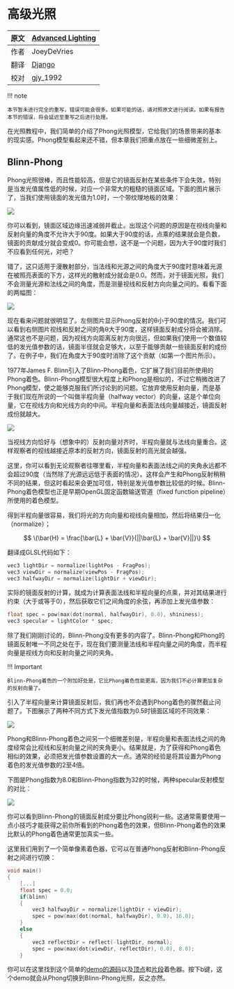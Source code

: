 # 高级光照

原文     | [Advanced Lighting](http://learnopengl.com/#!Advanced-Lighting/Advanced-Lighting)
      ---|---
作者     | JoeyDeVries
翻译     | [Django](http://bullteacher.com/)
校对     | gjy_1992

!!! note

	本节暂未进行完全的重写，错误可能会很多。如果可能的话，请对照原文进行阅读。如果有报告本节的错误，将会延迟至重写之后进行处理。

在光照教程中，我们简单的介绍了Phong光照模型，它给我们的场景带来的基本的现实感。Phong模型看起来还不错，但本章我们把重点放在一些细微差别上。

## Blinn-Phong

Phong光照很棒，而且性能较高，但是它的镜面反射在某些条件下会失效，特别是当发光值属性低的时候，对应一个非常大的粗糙的镜面区域。下面的图片展示了，当我们使用镜面的发光值为1.0时，一个带纹理地板的效果：

![](../img/05/01/advanced_lighting_phong_limit.png)

你可以看到，镜面区域边缘迅速减弱并截止。出现这个问题的原因是在视线向量和反射向量的角度不允许大于90度。如果大于90度的话，点乘的结果就会是负数，镜面的贡献成分就会变成0。你可能会想，这不是一个问题，因为大于90度时我们不应看到任何光，对吧？

错了，这只适用于漫散射部分，当法线和光源之间的角度大于90度时意味着光源在被照亮表面的下方，这样光的散射成分就会是0.0。然而，对于镜面光照，我们不会测量光源和法线之间的角度，而是测量视线和反射方向向量之间的。看看下面的两幅图：

![](../img/05/01/advanced_lighting_over_90.png)

现在看来问题就很明显了。左侧图片显示Phong反射的θ小于90度的情况。我们可以看到右侧图片视线和反射之间的角θ大于90度，这样镜面反射成分将会被消除。通常这也不是问题，因为视线方向距离反射方向很远，但如果我们使用一个数值较低的发光值参数的话，镜面半径就会足够大，以至于能够贡献一些镜面反射的成份了。在例子中，我们在角度大于90度时消除了这个贡献（如第一个图片所示）。

1977年James F. Blinn引入了Blinn-Phong着色，它扩展了我们目前所使用的Phong着色。Blinn-Phong模型很大程度上和Phong是相似的，不过它稍微改进了Phong模型，使之能够克服我们所讨论到的问题。它放弃使用反射向量，而是基于我们现在所说的一个叫做半程向量（halfway vector）的向量，这是个单位向量，它在视线方向和光线方向的中间。半程向量和表面法线向量越接近，镜面反射成份就越大。

![](../img/05/01/advanced_lighting_halfway_vector.png)

当视线方向恰好与（想象中的）反射向量对齐时，半程向量就与法线向量重合。这样观察者的视线越接近原本的反射方向，镜面反射的高光就会越强。

这里，你可以看到无论观察者往哪里看，半程向量和表面法线之间的夹角永远都不会超过90度（当然除了光源远远低于表面的情况）。这样会产生和Phong反射稍稍不同的结果，但这时看起来会更加可信，特别是发光值参数比较低的时候。Blinn-Phong着色模型也正是早期OpenGL固定函数输送管道（fixed function pipeline）所使用的着色模型。

得到半程向量很容易，我们将光的方向向量和视线向量相加，然后将结果归一化（normalize）；

$$
\(\bar{H} = \frac{\bar{L} + \bar{V}}{||\bar{L} + \bar{V}||}\)
$$

翻译成GLSL代码如下：

```c++
vec3 lightDir = normalize(lightPos - FragPos);
vec3 viewDir = normalize(viewPos - FragPos);
vec3 halfwayDir = normalize(lightDir + viewDir);
```

实际的镜面反射的计算，就成为计算表面法线和半程向量的点乘，并对其结果进行约束（大于或等于0），然后获取它们之间角度的余弦，再添加上发光值参数：

```c++
float spec = pow(max(dot(normal, halfwayDir), 0.0), shininess);
vec3 specular = lightColor * spec;
```

除了我们刚刚讨论的，Blinn-Phong没有更多的内容了。Blinn-Phong和Phong的镜面反射唯一不同之处在于，现在我们要测量法线和半程向量之间的角度，而半程向量是视线方向和反射向量之间的夹角。

!!! Important
    
    Blinn-Phong着色的一个附加好处是，它比Phong着色性能更高，因为我们不必计算更加复杂的反射向量了。

引入了半程向量来计算镜面反射后，我们再也不会遇到Phong着色的骤然截止问题了。下图展示了两种不同方式下发光值指数为0.5时镜面区域的不同效果：

![](../img/05/01/advanced_lighting_comparrison.png)

Phong和Blinn-Phong着色之间另一个细微差别是，半程向量和表面法线之间的角度经常会比视线和反射向量之间的夹角更小。结果就是，为了获得和Phong着色相似的效果，必须把发光值参数设置的大一点。通常的经验是将其设置为Phong着色的发光值参数的2至4倍。

下图是Phong指数为8.0和Blinn-Phong指数为32的时候，两种specular反射模型的对比：

![](../img/05/01/advanced_lighting_comparrison2.png)

你可以看到Blinn-Phong的镜面反射成分要比Phong锐利一些。这通常需要使用一点小技巧才能获得之前你所看到的Phong着色的效果，但Blinn-Phong着色的效果比默认的Phong着色通常更加真实一些。

这里我们用到了一个简单像素着色器，它可以在普通Phong反射和Blinn-Phong反射之间进行切换：

```c++
void main()
{
    [...]
    float spec = 0.0;
    if(blinn)
    {
        vec3 halfwayDir = normalize(lightDir + viewDir);  
        spec = pow(max(dot(normal, halfwayDir), 0.0), 16.0);
    }
    else
    {
        vec3 reflectDir = reflect(-lightDir, normal);
        spec = pow(max(dot(viewDir, reflectDir), 0.0), 8.0);
    }
``` 

你可以在这里找到这个简单的[demo的源码](http://www.learnopengl.com/code_viewer.php?code=advanced-lighting/blinn_phong)以及[顶点](http://www.learnopengl.com/code_viewer.php?code=advanced-lighting/blinn_phong&type=vertex)和[片段](http://www.learnopengl.com/code_viewer.php?code=advanced-lighting/blinn_phong&type=fragment)着色器。按下b键，这个demo就会从Phong切换到Blinn-Phong光照，反之亦然。

